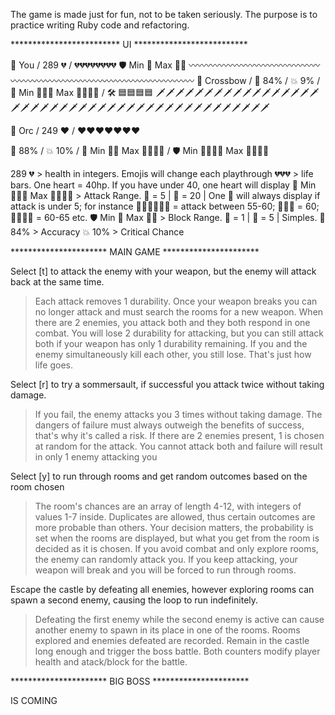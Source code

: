 The game is made just for fun, not to be taken seriously.
The purpose is to practice writing Ruby code and refactoring.

************************* UI **************************

🥷 You / 289 💔 / 💔💔💔💔💔💔💔💔
🛡️ Min 🔹 Max 🔷🔷
〰〰〰〰〰〰〰〰〰〰〰〰〰〰〰〰〰〰〰〰〰〰〰〰〰〰〰〰〰〰〰〰〰〰〰〰
🏹 Crossbow / 🎯 84% / 💥 9% / 💢 Min 🔶🔸🔸 Max 🔶🔶🔸🔸 / 🛠️ 🟦🟦🟦🟦
🗡🗡🗡🗡🗡🗡🗡🗡🗡🗡🗡🗡🗡🗡🗡🗡🗡🗡🗡🗡🗡🗡🗡🗡🗡🗡🗡🗡🗡🗡🗡🗡🗡🗡🗡🗡🗡🗡🗡🗡🗡🗡🗡🗡

👹 Orc / 249 ❤️ / ❤️❤️❤️❤️❤️❤️❤️

🎯 88% / 💥 10% / 💢 Min 🔶🔸 Max 🔶🔸🔸🔸 / 🛡️ Min 🔹🔹🔹🔹 Max 🔷🔷🔹🔹

289 💔 > health in integers. Emojis will change each playthrough
💔💔💔 > life bars. One heart = 40hp. If you have under 40, one heart will display
💢 Min 🔶🔸🔸 Max 🔶🔶🔸🔸 > Attack Range. 🔸 = 5 | 🔶 = 20 | One 🔸 will always display if attack is under 5; for instance 🔶🔶🔸🔸🔸🔸 = attack between 55-60; 🔶🔶🔶 = 60; 🔶🔶🔶🔸 = 60-65 etc.
🛡️ Min 🔹 Max 🔷🔷 > Block Range. 🔹 = 1 | 🔷 = 5 | Simples.
🎯 84% > Accuracy
💥 10% > Critical Chance

********************** MAIN GAME **********************

Select [t] to attack the enemy with your weapon, but the enemy will attack back at the same time.
> Each attack removes 1 durability. Once your weapon breaks you can no longer attack and must search the rooms for a new weapon.
> When there are 2 enemies, you attack both and they both respond in one combat. You will lose 2 durability for attacking, but you can still attack both if your weapon has only 1 durability remaining.
> If you and the enemy simultaneously kill each other, you still lose. That's just how life goes.

Select [r] to try a sommersault, if successful you attack twice without taking damage.
> If you fail, the enemy attacks you 3 times without taking damage. The dangers of failure must always outweigh the benefits of success, that's why it's called a risk.
> If there are 2 enemies present, 1 is chosen at random for the attack. You cannot attack both and failure will result in only 1 enemy attacking you

Select [y] to run through rooms and get random outcomes based on the room chosen
> The room's chances are an array of length 4-12, with integers of values 1-7 inside. Duplicates are allowed, thus certain outcomes are more probable than others.
> Your decision matters, the probability is set when the rooms are displayed, but what you get from the room is decided as it is chosen.
> If you avoid combat and only explore rooms, the enemy can randomly attack you.
> If you keep attacking, your weapon will break and you will be forced to run through rooms.

Escape the castle by defeating all enemies, however exploring rooms can spawn a second enemy, causing the loop to run indefinitely.
> Defeating the first enemy while the second enemy is active can cause another enemy to spawn in its place in one of the rooms.
> Rooms explored and enemies defeated are recorded. Remain in the castle long enough and trigger the boss battle.
> Both counters modify player health and atack/block for the battle.

********************** BIG BOSS **********************

IS COMING
